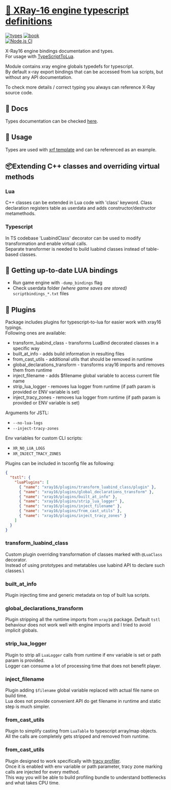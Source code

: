 # [📡 XRay-16 engine typescript definitions](https://github.com/xray-forge/xray-16-types)

[![types](https://img.shields.io/badge/docs-types-blue.svg?style=flat)](https://xray-forge.github.io/xray-16-types/index.html)
[![book](https://img.shields.io/badge/docs-book-blue.svg?style=flat)](https://xray-forge.github.io/stalker-xrf-book)
<br/>
[![Node.js CI](https://github.com/xray-forge/xray-16-types/actions/workflows/build_and_test.yml/badge.svg)](https://github.com/xray-forge/xray-16-types/actions/workflows/build_and_test.yml)

X-Ray16 engine bindings documentation and types. <br/>
For usage with [TypeScriptToLua](https://typescripttolua.github.io/docs/getting-started).

<p>
Module contains xray engine globals typedefs for typescript. <br/>
By default x-ray export bindings that can be accessed from lua scripts, but without any API documentation.

To check more details / correct typing you always can reference X-Ray source code.

</p>

## 🗻 Docs

Types documentation can be checked [here](https://xray-forge.github.io/xray-16-types/modules.html).

## 🧱 Usage

Types are used with [xrf template](https://github.com/xray-forge/stalker-xrf-engine) and can be referenced as an example.

## 📦Extending C++ classes and overriding virtual methods

### Lua

<p>
C++ classes can be extended in Lua code with 'class' keyword. 
Class declaration registers table as userdata and adds constructor/destructor metamethods. <br/>
</p>

### Typescript

<p>
In TS codebase 'LuabindClass' decorator can be used to modify transformation and enable virtual calls. <br/>
Separate transformer is needed to build luabind classes instead of table-based classes.
</p>

## 🧱 Getting up-to-date LUA bindings

- Run game engine with `-dump_bindings` flag
- Check userdata folder _(where game saves are stored)_ `scriptbindings_*.txt` files

## 🧲  Plugins

Package includes plugins for typescript-to-lua for easier work with xray16 typings. <br/>
Following ones are available:

- transform_luabind_class - transforms LuaBind decorated classes in a specific way
- built_at_info - adds build information in resulting files
- from_cast_utils - additional utils that should be removed in runtime
- global_declarations_transform - transforms xray16 imports and removes them from runtime
- inject_filename - adds $filename global variable to access current file name
- strip_lua_logger - removes lua logger from runtime (if path param is provided or ENV variable is set)
- inject_tracy_zones - removes lua logger from runtime (if path param is provided or ENV variable is set)

Arguments for JSTL:

- `--no-lua-logs`
- `--inject-tracy-zones`

Env variables for custom CLI scripts:

- `XR_NO_LUA_LOGS`
- `XR_INJECT_TRACY_ZONES `

Plugins can be included in tsconfig file as following:

```json
{
  "tstl": {
    "luaPlugins": [
      { "name": "xray16/plugins/transform_luabind_class/plugin" },
      { "name": "xray16/plugins/global_declarations_transform" },
      { "name": "xray16/plugins/built_at_info" },
      { "name": "xray16/plugins/strip_lua_logger" },
      { "name": "xray16/plugins/inject_filename" },
      { "name": "xray16/plugins/from_cast_utils" },
      { "name": "xray16/plugins/inject_tracy_zones" }
    ]
  }
}
```

### transform_luabind_class

Custom plugin overriding transformation of classes marked with `@LuaClass` decorator.\
Instead of using prototypes and metatables use luabind API to declare such classes.\

### built_at_info

Plugin injecting time and generic metadata on top of built lua scripts.

### global_declarations_transform

Plugin stripping all the runtime imports from `xray16` package.
Default `tstl` behaviour does not work well with engine imports and I tried to avoid implicit globals.

### strip_lua_logger

Plugin to strip all `LuaLogger` calls from runtime if env variable is set or path param is provided.\
Logger can consume a lot of processing time that does not benefit player.

### inject_filename

Plugin adding `$filename` global variable replaced with actual file name on build time.\
Lua does not provide convenient API do get filename in runtime and static step is much simpler.

### from_cast_utils

Plugin to simplify casting from `LuaTable` to typescript array/map objects.\
All the calls are completely gets stripped and removed from runtime.

### from_cast_utils

Plugin designed to work specifically with [tracy profiler](https://github.com/wolfpld/tracy).\
Once it is enabled with env variable or path parameter, tracy zone marking calls are injected for every method.\
This way you will be able to build profiling bundle to understand bottlenecks and what takes CPU time.
